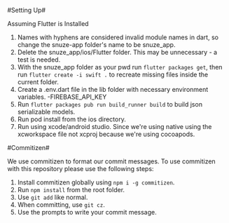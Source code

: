 #Setting Up#

Assuming Flutter is Installed
1. Names with hyphens are considered invalid module names in dart, so change the snuze-app folder's name to be snuze_app.
2. Delete the snuze_app/ios/Flutter folder. This may be unnecessary - a test is needed.
3. With the snuze_app folder as your pwd run `flutter packages get`, then run `flutter create -i swift .` to recreate missing files inside the current folder.
4. Create a .env.dart file in the lib folder with necessary environment variables.
    -FIREBASE_API_KEY
5. Run `flutter packages pub run build_runner build` to build json serializable models.
6. Run pod install from the ios directory.
7. Run using xcode/android studio. Since we're using native  using the xcworkspace file not xcproj because we're using cocoapods.

#Commitizen#

We use commitizen to format our commit messages. To use commitizen with this repository please use the following steps:
1. Install commitizen globally using `npm i -g commitizen`.
2. Run `npm install` from the root folder.
3. Use `git add` like normal.
4. When committing, use `git cz`.
5. Use the prompts to write your commit message.